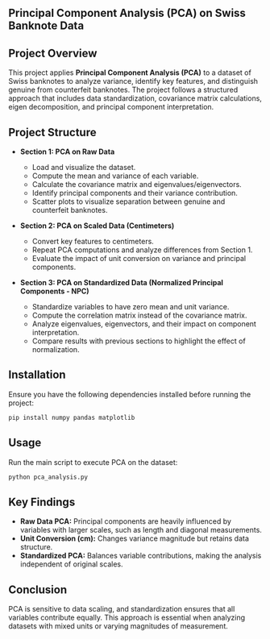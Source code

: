 ## Principal Component Analysis (PCA) on Swiss Banknote Data

## Project Overview
This project applies **Principal Component Analysis (PCA)** to a dataset of Swiss banknotes to analyze variance, identify key features, and distinguish genuine from counterfeit banknotes. The project follows a structured approach that includes data standardization, covariance matrix calculations, eigen decomposition, and principal component interpretation.

## Project Structure
- **Section 1: PCA on Raw Data**
  - Load and visualize the dataset.
  - Compute the mean and variance of each variable.
  - Calculate the covariance matrix and eigenvalues/eigenvectors.
  - Identify principal components and their variance contribution.
  - Scatter plots to visualize separation between genuine and counterfeit banknotes.

- **Section 2: PCA on Scaled Data (Centimeters)**
  - Convert key features to centimeters.
  - Repeat PCA computations and analyze differences from Section 1.
  - Evaluate the impact of unit conversion on variance and principal components.

- **Section 3: PCA on Standardized Data (Normalized Principal Components - NPC)**
  - Standardize variables to have zero mean and unit variance.
  - Compute the correlation matrix instead of the covariance matrix.
  - Analyze eigenvalues, eigenvectors, and their impact on component interpretation.
  - Compare results with previous sections to highlight the effect of normalization.

## Installation
Ensure you have the following dependencies installed before running the project:
```bash
pip install numpy pandas matplotlib
```

## Usage
Run the main script to execute PCA on the dataset:
```bash
python pca_analysis.py
```

## Key Findings
- **Raw Data PCA:** Principal components are heavily influenced by variables with larger scales, such as length and diagonal measurements.
- **Unit Conversion (cm):** Changes variance magnitude but retains data structure.
- **Standardized PCA:** Balances variable contributions, making the analysis independent of original scales.

## Conclusion
PCA is sensitive to data scaling, and standardization ensures that all variables contribute equally. This approach is essential when analyzing datasets with mixed units or varying magnitudes of measurement.
